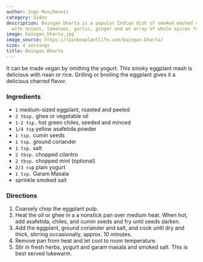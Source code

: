 ```yaml
---
author: Ingo Muschenetz
category: Sides
description: Baingan bharta is a popular Indian dish of smoked mashed eggplant seasoned
  with onions, tomatoes, garlic, ginger and an array of whole spices for deep flavor.
image: baingan_bharta.jpg
image_source: https://rainbowplantlife.com/baingan-bharta/
size: 4 servings
title: Baingan Bharta
---
```


It can be made vegan by omitting the yogurt. This smoky eggplant mash is delicious with naan or rice. Grilling or broiling the eggplant gives it a delicious charred flavor.

### Ingredients

* `1` medium-sized eggplant, roasted and peeled
* `2 tbsp.` ghee or vegetable oil
* `1-2 tsp.` hot green chiles, seeded and minced
* `1/4 tsp` yellow asafetida powder
* `1 tsp.` cumin seeds
* `1 tsp.` ground coriander
* `1 tsp.` salt
* `2 tbsp.` chopped cilantro
* `2 tbsp.` chopped mint (optional)
* `2/3 cup` plain yogurt
* `1 tsp.` Garam Masala
* sprinkle smoked salt

### Directions

1. Coarsely chop the eggplant pulp. 
2. Heat the oil or ghee in a a nonstick pan over medium heat. When hot, add asafetida, chiles, and cumin seeds and fry until seeds darken. 
3. Add the eggplant, ground coriander and salt, and cook until dry and thick, stirring occasionally, approx. 10 minutes.
4. Remove pan from heat and let cool to room temperature. 
5. Stir in fresh herbs, yogurt and garam masala and smoked salt. This is best served lukewarm.